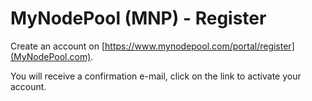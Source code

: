 # MyNodePool (MNP) - Register
Create an account on [https://www.mynodepool.com/portal/register](MyNodePool.com).

You will receive a confirmation e-mail, click on the link to activate your account.